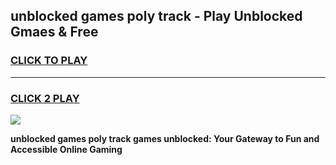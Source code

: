 
## unblocked games poly track - Play Unblocked Gmaes & Free
<h3>
<a href="https://news.freeplayer.one?title=unblocked_games_poly_track&ref=16F">CLICK TO PLAY</a></h3>
<hr>

<h3>
<a href="https://news.freeplayer.one?title=unblocked_games_poly_track&ref=16F">CLICK 2 PLAY</a>
  
</h3>

<a href="https://news.freeplayer.one?title=unblocked_games_poly_track&ref=16F/"><img src="https://clearcache.store/games.png"></a>


**unblocked games poly track games unblocked: Your Gateway to Fun and Accessible Online Gaming**
